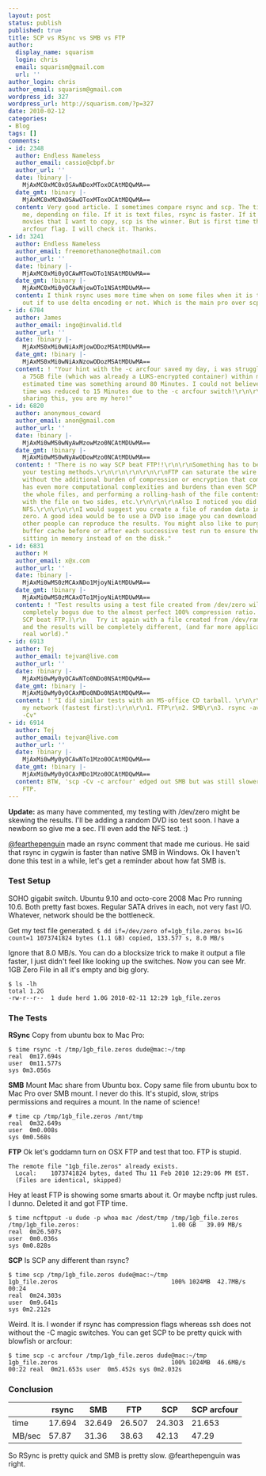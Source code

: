 ```yaml
---
layout: post
status: publish
published: true
title: SCP vs RSync vs SMB vs FTP
author:
  display_name: squarism
  login: chris
  email: squarism@gmail.com
  url: ''
author_login: chris
author_email: squarism@gmail.com
wordpress_id: 327
wordpress_url: http://squarism.com/?p=327
date: 2010-02-12
categories:
- Blog
tags: []
comments:
- id: 2348
  author: Endless Nameless
  author_email: cassio@cbpf.br
  author_url: ''
  date: !binary |-
    MjAxMC0xMC0xOSAwNDoxMToxOCAtMDQwMA==
  date_gmt: !binary |-
    MjAxMC0xMC0xOSAwOToxMToxOCAtMDQwMA==
  content: Very good article. I sometimes compare rsync and scp. The time varies to
    me, depending on file. If it is text files, rsync is faster. If it is images or
    movies that I want to copy, scp is the winner. But is first time that I see the
    arcfour flag. I will check it. Thanks.
- id: 3241
  author: Endless Nameless
  author_email: freemorethanone@hotmail.com
  author_url: ''
  date: !binary |-
    MjAxMC0xMi0yOCAwMTowOTo1NSAtMDUwMA==
  date_gmt: !binary |-
    MjAxMC0xMi0yOCAwNjowOTo1NSAtMDUwMA==
  content: I think rsync uses more time when on some files when it is trying to figure
    out if to use delta encoding or not. Which is the main pro over scp.
- id: 6784
  author: James
  author_email: ingo@invalid.tld
  author_url: ''
  date: !binary |-
    MjAxMS0xMi0wNiAxMjowODozMSAtMDUwMA==
  date_gmt: !binary |-
    MjAxMS0xMi0wNiAxNzowODozMSAtMDUwMA==
  content: ! "Your hint with the -c arcfour saved my day, i was struggling to copy
    a 75GB file (which was already a LUKS-encrypted container) within my network.
    estimated time was something around 80 Minutes. I could not believe that transfer
    time was reduced to 15 Minutes due to the -c arcfour switch!\r\n\r\nThanks for
    sharing this, you are my hero!"
- id: 6820
  author: anonymous_coward
  author_email: anon@gmail.com
  author_url: ''
  date: !binary |-
    MjAxMi0wMS0wNyAwMzowMzo0NCAtMDUwMA==
  date_gmt: !binary |-
    MjAxMi0wMS0wNyAwODowMzo0NCAtMDUwMA==
  content: ! "There is no way SCP beat FTP!!\r\n\r\nSomething has to be wrong with
    your testing methods.\r\n\r\n\r\n\r\n\r\nFTP can saturate the wire easily, and
    without the additional burden of compression or encryption that comes with SCP/SFTP.\r\n\r\n\r\n\r\nrsync
    has even more computational complexities and burdens than even SCP as it is hashing
    the whole files, and performing a rolling-hash of the file contents, deallign
    with the file on two sides, etc.\r\n\r\n\r\nAlso I noticed you did not compare
    NFS.\r\n\r\n\r\nI would suggest you create a file of random data instead of all
    zero. A good idea would be to use a DVD iso image you can download online, and
    other people can reproduce the results. You might also like to purge your filesystem
    buffer cache before or after each successive test run to ensure the file is not
    sitting in memory instead of on the disk."
- id: 6831
  author: M
  author_email: x@x.com
  author_url: ''
  date: !binary |-
    MjAxMi0wMS0zMCAxNDo1MjoyNiAtMDUwMA==
  date_gmt: !binary |-
    MjAxMi0wMS0zMCAxOTo1MjoyNiAtMDUwMA==
  content: ! "Test results using a test file created from /dev/zero will be
    completely bogus due to the almost perfect 100% compression ratio.  (This is why
    SCP beat FTP.)\r\n   Try it again with a file created from /dev/random
    and the results will be completely different, (and far more applicable to the
    real world)."
- id: 6913
  author: Tej
  author_email: tejvan@live.com
  author_url: ''
  date: !binary |-
    MjAxMi0wMy0yOCAwNTo0NDo0NSAtMDQwMA==
  date_gmt: !binary |-
    MjAxMi0wMy0yOCAxMDo0NDo0NSAtMDQwMA==
  content: ! "I did similar tests with an MS-office CD tarball. \r\n\r\nResults on
    my network (fastest first):\r\n\r\n1. FTP\r\n2. SMB\r\n3. rsync -avz\r\n4  scp
    -Cv"
- id: 6914
  author: Tej
  author_email: tejvan@live.com
  author_url: ''
  date: !binary |-
    MjAxMi0wMy0yOCAwNTo1Mzo0OCAtMDQwMA==
  date_gmt: !binary |-
    MjAxMi0wMy0yOCAxMDo1Mzo0OCAtMDQwMA==
  content: BTW, 'scp -Cv -c arcfour' edged out SMB but was still slower than simple
    FTP.
---
```

**Update:** as many have commented, my testing with /dev/zero might be skewing the results.  I'll be adding a random DVD iso test soon.  I have a newborn so give me a sec.  I'll even add the NFS test.  :)

[@fearthepenguin](http://twitter.com/fearthepenguin) made an rsync comment that made me curious.  He said that rsync in cygwin is faster than native SMB in Windows.  Ok I haven't done this test in a while, let's get a reminder about how fat SMB is.

### Test Setup

SOHO gigabit switch.  Ubuntu 9.10 and octo-core 2008 Mac Pro running 10.6.  Both pretty fast boxes.  Regular SATA drives in each, not very fast I/O.  Whatever, network should be the bottleneck.

Get my test file generated.
`$ dd if=/dev/zero of=1gb_file.zeros bs=1G count=1
1073741824 bytes (1.1 GB) copied, 133.577 s, 8.0 MB/s`

Ignore that 8.0 MB/s.  You can do a blocksize trick to make it output a file faster, I just didn't feel like looking up the switches.  Now you can see Mr. 1GB Zero File in all it's empty and big glory.

```
$ ls -lh
total 1.2G
-rw-r--r--  1 dude herd 1.0G 2010-02-11 12:29 1gb_file.zeros
```

### The Tests

**RSync**
Copy from ubuntu box to Mac Pro:

```
$ time rsync -t /tmp/1gb_file.zeros dude@mac:~/tmp
real  0m17.694s
user  0m11.577s
sys 0m3.056s
```

**SMB**
Mount Mac share from Ubuntu box.  Copy same file from ubuntu box to Mac Pro over SMB mount.  I never do this.  It's stupid, slow, strips permissions and requires a mount.  In the name of science!

```
# time cp /tmp/1gb_file.zeros /mnt/tmp
real  0m32.649s
user  0m0.008s
sys 0m0.568s
```

**FTP**
Ok let's goddamn turn on OSX FTP and test that too.  FTP is stupid.

```
The remote file "1gb_file.zeros" already exists.
  Local:    1073741824 bytes, dated Thu 11 Feb 2010 12:29:06 PM EST.
  (Files are identical, skipped)
```

Hey at least FTP is showing some smarts about it.  Or maybe ncftp just rules.  I dunno.  Deleted it and got FTP time.

```
$ time ncftpput -u dude -p whoa mac /dest/tmp /tmp/1gb_file.zeros
/tmp/1gb_file.zeros:                          1.00 GB   39.09 MB/s
real  0m26.507s
user  0m0.036s
sys 0m0.828s
```

**SCP**
Is SCP any different than rsync?

```
$ time scp /tmp/1gb_file.zeros dude@mac:~/tmp
1gb_file.zeros                                100% 1024MB  42.7MB/s   00:24
real  0m24.303s
user  0m9.641s
sys 0m2.212s
```

Weird.  It is.  I wonder if rsync has compression flags whereas ssh does not without the -C magic switches.  You can get SCP to be pretty quick with blowfish or arcfour:

`$ time scp -c arcfour /tmp/1gb_file.zeros dude@mac:~/tmp
1gb_file.zeros                                100% 1024MB  46.6MB/s   00:22
real  0m21.653s
user  0m5.452s
sys 0m2.032s`

### Conclusion

|        | rsync  | SMB    | FTP    | SCP    | SCP arcfour |
| -----  | -----  | ---    | ---    | ---    | ----------- |
| time   | 17.694 | 32.649 | 26.507 | 24.303 | 21.653      |
| MB/sec | 57.87  | 31.36  | 38.63  | 42.13  | 47.29       |

So RSync is pretty quick and SMB is pretty slow.  @fearthepenguin was right.

